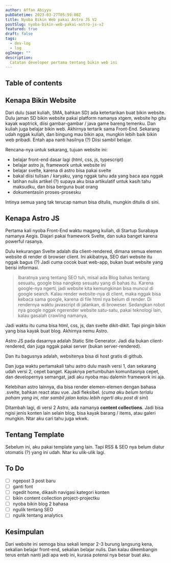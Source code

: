 ```yaml
---
author: Affan Abiyyu
pubDatetime: 2023-03-27T05:59:00Z
title: Nyoba Bikin Web pakai Astro JS V2
postSlug: nyoba-bikin-web-pakai-astro-js-v2
featured: true
draft: false
tags:
  - dev-log
  - log
ogImage: ""
description:
  Catatan developer pertama tentang bikin web ini
---
```


## Table of contents

## Kenapa Bikin Website
Dari dulu (saat kuliah, SMA, bahkan SD) ada ketertarikan buat bikin website. Dulu jaman SD bikin website pakai platform namanya xtgem, website hp gitu kayak waptrick, diisi gambar-gambar / java game bareng temenku. Dan kuliah juga belajar bikin web. Akhirnya tertarik sama Front-End. Sekarang udah nggak kuliah, dan bingung mau bikin apa, mungkin lebih baik bikin web pribadi. Entah apa nanti hasilnya (?) Diisi sambil belajar.

Rencana-nya untuk sekarang, tujuan website ini:
- belajar front-end dasar lagi (html, css, js, typescript)
- belajar astro js, framework untuk website ini
- belajar svelte, karena di astro bisa pakai svelte
- bakal diisi tulisan / karyaku, yang nggak tahu ada yang baca apa nggak
- latihan nulis artikel (?) supaya aku bisa artikulatif untuk kasih tahu maksudku, dan bisa berguna buat orang
- dokumentasiin proses-prosesku

Intinya semua yang tak terucap namun bisa ditulis, mungkin ditulis di sini.

## Kenapa Astro JS
Pertama kali nyoba Front-End waktu magang kuliah, di Startup Surabaya namanya Aegis. Diajari pakai framework Svelte, dan suka banget karena powerful rasanya.

Dulu kekurangan Svelte adalah dia client-rendered, dimana semua elemen website di render di browser client. Ini akibatnya, SEO dari website itu nggak bagus (?) Jadi cuma cocok buat web-app, bukan buat website yang berisi informasi.

> Ibaratnya yang tentang SEO tuh, misal ada Blog bahas tentang sesuatu, google bisa nangkep sesuatu yang di bahas itu. Karena google-nya ngerti, jadi website kita kemungkinan bisa muncul di google search. Kalau render website-nya di client, maka nggak bisa kebaca sama google, karena di file html nya belum di render. Di rendernya waktu javascript di jalankan, di broweser. Sedangkan robot nya google nggak ngerender website satu-satu, pakai teknologi lain, kalau gasalah crawling namanya,

Jadi waktu itu cuma bisa html, css, js, dan svelte dikit-dikit.
Tapi pingin bikin yang bisa kayak buat blog.
Akhirnya nemu Astro.

Astro JS pada dasarnya adalah Static Site Generator.
Jadi dia bukan client-rendered, dan juga nggak pakai server (bukan server-rendered).

Dan itu bagusnya adalah, websitenya bisa di host gratis di github.

Dan juga waktu pertamakali tahu astro dulu masih versi 1, dan sekarang udah versi 2, cepet banget.
Kayaknya pertumbuhan komunitasnya cepet, dan developernya semangat, jadi aku nyoba mau dalemin framework ini aja.

Kelebihan astro lainnya, dia bisa render elemen-elemen dengan bahasa .svelte, bahkan react atau vue. Jadi fleksibel. (_cuma aku belum terlalu paham yang ini, ntar sambil jalan kalau lebih ngerti aku post di sini_)

Ditambah lagi, di versi 2 Astro, ada namanya **content collections**. Jadi bisa ngisi jenis konten lain selain blog, bisa kayak barang / items, atau galeri mungkin. Ntar aku cari tahu juga wkwk.

## Tentang Template
Sebelum ini, aku pakai template yang lain. Tapi RSS & SEO nya belum diatur otomatis (?) yang ini udah. Ntar ku ulik-ulik lagi.

## To Do
- [ ] ngepost 3 post baru
- [ ] ganti font
- [ ] ngedit home, dikasih navigasi kategori konten
- [ ] bikin content collection project-projectku
- [ ] nyoba bikin blog 2 bahasa
- [ ] ngulik tentang SEO
- [ ] ngulik tentang analytics

## Kesimpulan
Dari website ini semoga bisa sekali lempar 2-3 burung langsung kena, sekalian belajar front-end, sekalian belajar nulis. Dan kalau dikembangin terus entah nanti jadi apa web ini, kurasa potensi nya besar buat aku.

